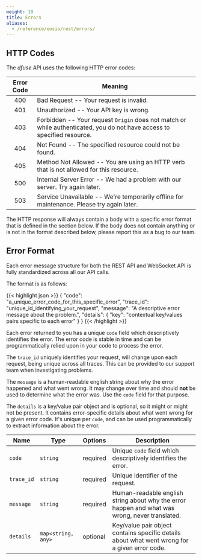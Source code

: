 ```yaml
---
weight: 10
title: Errors
aliases:
  - /reference/eosio/rest/errors/
---
```


## HTTP Codes

The _dfuse_ API uses the following HTTP error codes:

Error Code | Meaning
:----------: | -------
400 | Bad Request -- Your request is invalid.
401 | Unauthorized -- Your API key is wrong.
403 | Forbidden -- Your request `Origin` does not match or while authenticated, you do not have access to specified resource.
404 | Not Found -- The specified resource could not be found.
405 | Method Not Allowed -- You are using an HTTP verb that is not allowed for this resource.
500 | Internal Server Error -- We had a problem with our server. Try again later.
503 | Service Unavailable -- We're temporarily offline for maintenance. Please try again later.

The HTTP response will always contain a body with a specific error format that is defined
in the section below. If the body does not contain anything or is not in the format
described below, please report this as a bug to our team.

## Error Format

Each error message structure for both the REST API and WebSocket API is
fully standardized across all our API calls.

The format is as follows:

{{< highlight json >}}
{
    "code": "a_unique_error_code_for_this_specific_error",
    "trace_id": "unique_id_identifying_your_request",
    "message": "A descriptive error message about the problem.",
    "details": {
        "key": "contextual key/values pairs specific to each error"
    }
}
{{< /highlight >}}

Each error returned to you has a unique `code` field which descriptively identifies
the error. The error code is stable in time and can be programmatically relied upon
in your code to process the error.

The `trace_id` uniquely identifies your request, will change upon each request, being
unique across all traces. This can be provided to our support team when investigating
problems.

The `message` is a human-readable english string about why the error happened and what went wrong.
It may change over time and should **not** be used to determine what the error was.
Use the `code` field for that purpose.

The `details` is a key/value pair object and is optional, so it might or might not be present.
It contains error-specific details about what went wrong for a given error code. It's unique
per `code`, and can be used programmatically to extract information about the error.

Name | Type | Options | Description
-----|------|---------|------------
`code` | `string` | required | Unique `code` field which descriptively identifies the error.
`trace_id` | `string` | required | Unique identifier of the request.
`message` | `string` | required | Human-readable english string about why the error happen and what was wrong, never translated.
`details` | `map<string, any>` | optional | Key/value pair object contains specific details about what went wrong for a given error code.
